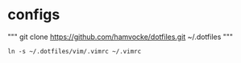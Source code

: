 # configs

"""
git clone https://github.com/hamvocke/dotfiles.git ~/.dotfiles
"""
```
ln -s ~/.dotfiles/vim/.vimrc ~/.vimrc
```
